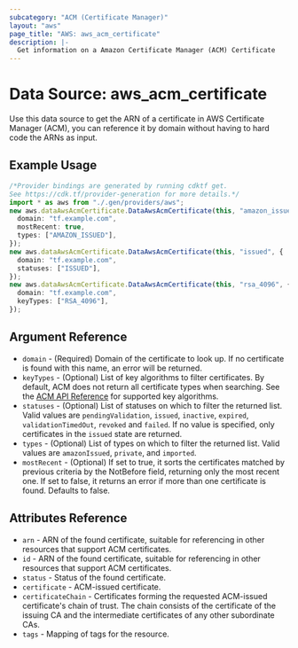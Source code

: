 ```yaml
---
subcategory: "ACM (Certificate Manager)"
layout: "aws"
page_title: "AWS: aws_acm_certificate"
description: |-
  Get information on a Amazon Certificate Manager (ACM) Certificate
---
```


# Data Source: aws\_acm\_certificate

Use this data source to get the ARN of a certificate in AWS Certificate
Manager (ACM), you can reference
it by domain without having to hard code the ARNs as input.

## Example Usage

```typescript
/*Provider bindings are generated by running cdktf get.
See https://cdk.tf/provider-generation for more details.*/
import * as aws from "./.gen/providers/aws";
new aws.dataAwsAcmCertificate.DataAwsAcmCertificate(this, "amazon_issued", {
  domain: "tf.example.com",
  mostRecent: true,
  types: ["AMAZON_ISSUED"],
});
new aws.dataAwsAcmCertificate.DataAwsAcmCertificate(this, "issued", {
  domain: "tf.example.com",
  statuses: ["ISSUED"],
});
new aws.dataAwsAcmCertificate.DataAwsAcmCertificate(this, "rsa_4096", {
  domain: "tf.example.com",
  keyTypes: ["RSA_4096"],
});

```

## Argument Reference

* `domain` - (Required) Domain of the certificate to look up. If no certificate is found with this name, an error will be returned.
* `keyTypes` - (Optional) List of key algorithms to filter certificates. By default, ACM does not return all certificate types when searching. See the [ACM API Reference](https://docs.aws.amazon.com/acm/latest/APIReference/API_CertificateDetail.html#ACM-Type-CertificateDetail-KeyAlgorithm) for supported key algorithms.
* `statuses` - (Optional) List of statuses on which to filter the returned list. Valid values are `pendingValidation`, `issued`,
  `inactive`, `expired`, `validationTimedOut`, `revoked` and `failed`. If no value is specified, only certificates in the `issued` state
  are returned.
* `types` - (Optional) List of types on which to filter the returned list. Valid values are `amazonIssued`, `private`, and `imported`.
* `mostRecent` - (Optional) If set to true, it sorts the certificates matched by previous criteria by the NotBefore field, returning only the most recent one. If set to false, it returns an error if more than one certificate is found. Defaults to false.

## Attributes Reference

* `arn` - ARN of the found certificate, suitable for referencing in other resources that support ACM certificates.
* `id` - ARN of the found certificate, suitable for referencing in other resources that support ACM certificates.
* `status` - Status of the found certificate.
* `certificate` - ACM-issued certificate.
* `certificateChain` - Certificates forming the requested ACM-issued certificate's chain of trust. The chain consists of the certificate of the issuing CA and the intermediate certificates of any other subordinate CAs.
* `tags` - Mapping of tags for the resource.
